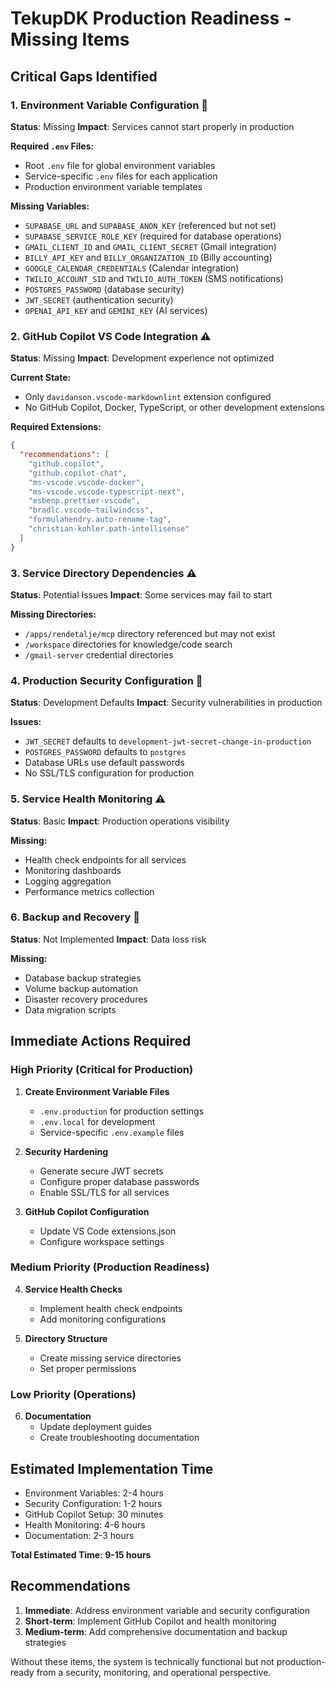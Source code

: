 # TekupDK Production Readiness - Missing Items

## Critical Gaps Identified

### 1. Environment Variable Configuration 🚨
**Status**: Missing
**Impact**: Services cannot start properly in production

**Required `.env` Files:**
- Root `.env` file for global environment variables
- Service-specific `.env` files for each application
- Production environment variable templates

**Missing Variables:**
- `SUPABASE_URL` and `SUPABASE_ANON_KEY` (referenced but not set)
- `SUPABASE_SERVICE_ROLE_KEY` (required for database operations)
- `GMAIL_CLIENT_ID` and `GMAIL_CLIENT_SECRET` (Gmail integration)
- `BILLY_API_KEY` and `BILLY_ORGANIZATION_ID` (Billy accounting)
- `GOOGLE_CALENDAR_CREDENTIALS` (Calendar integration)
- `TWILIO_ACCOUNT_SID` and `TWILIO_AUTH_TOKEN` (SMS notifications)
- `POSTGRES_PASSWORD` (database security)
- `JWT_SECRET` (authentication security)
- `OPENAI_API_KEY` and `GEMINI_KEY` (AI services)

### 2. GitHub Copilot VS Code Integration ⚠️
**Status**: Missing
**Impact**: Development experience not optimized

**Current State:**
- Only `davidanson.vscode-markdownlint` extension configured
- No GitHub Copilot, Docker, TypeScript, or other development extensions

**Required Extensions:**
```json
{
  "recommendations": [
    "github.copilot",
    "github.copilot-chat", 
    "ms-vscode.vscode-docker",
    "ms-vscode.vscode-typescript-next",
    "esbenp.prettier-vscode",
    "bradlc.vscode-tailwindcss",
    "formulahendry.auto-rename-tag",
    "christian-kohler.path-intellisense"
  ]
}
```

### 3. Service Directory Dependencies ⚠️
**Status**: Potential Issues
**Impact**: Some services may fail to start

**Missing Directories:**
- `/apps/rendetalje/mcp` directory referenced but may not exist
- `/workspace` directories for knowledge/code search
- `/gmail-server` credential directories

### 4. Production Security Configuration 🚨
**Status**: Development Defaults
**Impact**: Security vulnerabilities in production

**Issues:**
- `JWT_SECRET` defaults to `development-jwt-secret-change-in-production`
- `POSTGRES_PASSWORD` defaults to `postgres`
- Database URLs use default passwords
- No SSL/TLS configuration for production

### 5. Service Health Monitoring ⚠️
**Status**: Basic
**Impact**: Production operations visibility

**Missing:**
- Health check endpoints for all services
- Monitoring dashboards
- Logging aggregation
- Performance metrics collection

### 6. Backup and Recovery 🚨
**Status**: Not Implemented
**Impact**: Data loss risk

**Missing:**
- Database backup strategies
- Volume backup automation
- Disaster recovery procedures
- Data migration scripts

## Immediate Actions Required

### High Priority (Critical for Production)
1. **Create Environment Variable Files**
   - `.env.production` for production settings
   - `.env.local` for development
   - Service-specific `.env.example` files

2. **Security Hardening**
   - Generate secure JWT secrets
   - Configure proper database passwords
   - Enable SSL/TLS for all services

3. **GitHub Copilot Configuration**
   - Update VS Code extensions.json
   - Configure workspace settings

### Medium Priority (Production Readiness)
4. **Service Health Checks**
   - Implement health check endpoints
   - Add monitoring configurations

5. **Directory Structure**
   - Create missing service directories
   - Set proper permissions

### Low Priority (Operations)
6. **Documentation**
   - Update deployment guides
   - Create troubleshooting documentation

## Estimated Implementation Time
- Environment Variables: 2-4 hours
- Security Configuration: 1-2 hours  
- GitHub Copilot Setup: 30 minutes
- Health Monitoring: 4-6 hours
- Documentation: 2-3 hours

**Total Estimated Time: 9-15 hours**

## Recommendations

1. **Immediate**: Address environment variable and security configuration
2. **Short-term**: Implement GitHub Copilot and health monitoring
3. **Medium-term**: Add comprehensive documentation and backup strategies

Without these items, the system is technically functional but not production-ready from a security, monitoring, and operational perspective.